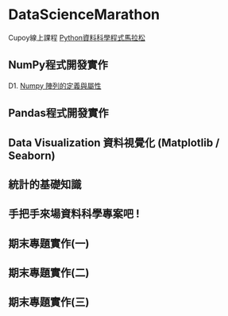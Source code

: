 # DataScienceMarathon
Cupoy線上課程 [Python資料科學程式馬拉松](https://www.cupoy.com/marathon/PythonDS)
## NumPy程式開發實作
D1. [Numpy 陣列的定義與屬性](https://github.com/sung-yi-wang/DataScienceMarathon/tree/main/D001)  
## Pandas程式開發實作
## Data Visualization 資料視覺化 (Matplotlib / Seaborn)
## 統計的基礎知識
## 手把手來場資料科學專案吧 !
## 期末專題實作(一)
## 期末專題實作(二)
## 期末專題實作(三)
